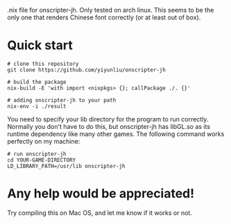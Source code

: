 .nix file for onscripter-jh. Only tested on arch linux. This seems to be the only one that renders Chinese font correctly (or at least out of box).
# Quick start
```
# clone this repository
git clone https://github.com/yiyunliu/onscripter-jh

# build the package
nix-build -E 'with import <nixpkgs> {}; callPackage ./. {}'

# adding onscripter-jh to your path
nix-env -i ./result
```
You need to specify your lib directory for the program to run correctly. Normally you don't have to do this, but onscripter-jh has libGL.so as its runtime dependency like many other games. The following command works perfectly on my machine:
```
# run onscripter-jh
cd YOUR-GAME-DIRECTORY
LD_LIBRARY_PATH=/usr/lib onscripter-jh
```
# Any help would be appreciated!
Try compiling this on Mac OS, and let me know if it works or not.
